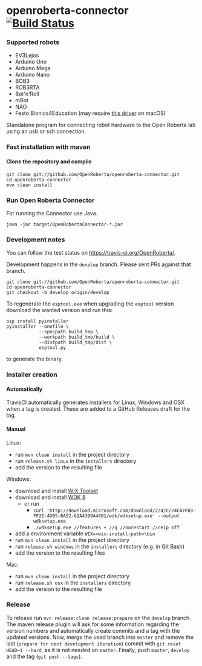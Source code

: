 # openroberta-connector [![Build Status](https://travis-ci.org/OpenRoberta/openroberta-connector.svg?branch=master)](https://travis-ci.org/OpenRoberta/openroberta-connector)

### Supported robots
- EV3Lejos
- Arduino Uno
- Arduino Mega
- Arduino Nano
- BOB3
- ROB3RTA
- Bot'n'Roll
- mBot
- NAO
- Festo Bionics4Education (may require [this driver](https://www.silabs.com/products/development-tools/software/usb-to-uart-bridge-vcp-drivers) on macOS)

Standalone program for connecting robot hardware to the Open Roberta lab using
an usb or ssh connection.

### Fast installation with maven

#### Clone the repository and compile
    git clone git://github.com/OpenRoberta/openroberta-connector.git
    cd openroberta-connector
    mvn clean install

### Run Open Roberta Connector
For running the Connector use Java.

    java -jar target/OpenRobertaConnector-*.jar

### Development notes

You can follow the test status on https://travis-ci.org/OpenRoberta/.

Development happens in the `develop` branch. Please sent PRs against that
branch.

    git clone git://github.com/OpenRoberta/openroberta-connector.git
    cd openroberta-connector
    git checkout -b develop origin/develop
    
To regenerate the `esptool.exe` when upgrading the `esptool` version download the wanted version and run this:
```
pip install pyinstaller
pyinstaller --onefile \
            --specpath build_tmp \
            --workpath build_tmp/build \
            --distpath build_tmp/dist \
            esptool.py
```
to generate the binary.
    
### Installer creation

#### Automatically

TravisCI automatically generates installers for Linux, Windows and OSX when a tag is created.
These are added to a GitHub Releases draft for the tag.
 
#### Manual

Linux:
- run `mvn clean install` in the project directory
- run `release.sh linux` in the `installers` directory
- add the version to the resulting file

Windows:
- download and install [WiX Toolset](https://github.com/wixtoolset/wix3/releases)
- download and install [WDK 8](https://docs.microsoft.com/en-us/windows-hardware/drivers/other-wdk-downloads#step-2-install-the-wdk)
  - or run
    - `curl 'http://download.microsoft.com/download/2/4/C/24CA7FB3-FF2E-4DB5-BA52-62A4399A4601/wdk/wdksetup.exe' --output wdksetup.exe`
    - `./wdksetup.exe //features + //q //norestart //ceip off`
- add a environment variable `WIX=<wix-install-path>\bin`
- run `mvn clean install` in the project directory
- run `release.sh windows` in the `installers` directory (e.g. in Git Bash)
- add the version to the resulting files

Mac:
- run `mvn clean install` in the project directory
- run `release.sh osx` in the `installers` directory
- add the version to the resulting file

### Release
To release run `mvn release:clean release:prepare` on the `develop` branch.
The maven release plugin will ask for some information regarding the version numbers and automatically create commits and a tag with the updated versions.
Now, merge the used branch into `master` and remove the last (`prepare for next development iteration`) commit with `git reset HEAD~1 --hard`, as it is not needed on `master`.
Finally, push `master`, `develop` and the tag (`git push --tags`).